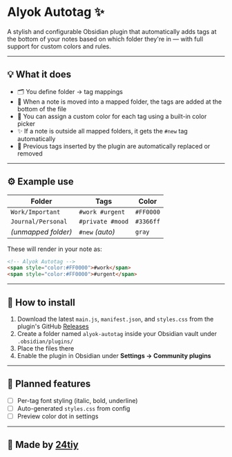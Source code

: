 # Alyok Autotag ✨
A stylish and configurable Obsidian plugin that automatically adds tags at the bottom of your notes based on which folder they're in — with full support for custom colors and rules.

---

## 💡 What it does

- 🗂️ You define folder → tag mappings
- 📌 When a note is moved into a mapped folder, the tags are added at the bottom of the file
- 🎨 You can assign a custom color for each tag using a built-in color picker
- ✨ If a note is outside all mapped folders, it gets the `#new` tag automatically
- 🧹 Previous tags inserted by the plugin are automatically replaced or removed

---

## ⚙️ Example use

| Folder              | Tags              | Color    |
|---------------------|-------------------|----------|
| `Work/Important`    | `#work #urgent`   | `#FF0000`|
| `Journal/Personal`  | `#private #mood`  | `#3366ff`|
| *(unmapped folder)* | `#new` *(auto)*   | `gray`   |

These will render in your note as:

```html
<!-- Alyok Autotag -->
<span style="color:#FF0000">#work</span>
<span style="color:#FF0000">#urgent</span>
````

---

## 📂 How to install

1. Download the latest `main.js`, `manifest.json`, and `styles.css` from the plugin's GitHub [Releases](https://github.com/24tiy/alyok-autotag/releases)
2. Create a folder named `alyok-autotag` inside your Obsidian vault under `.obsidian/plugins/`
3. Place the files there
4. Enable the plugin in Obsidian under **Settings → Community plugins**

---

## 🧪 Planned features

* [ ] Per-tag font styling (italic, bold, underline)
* [ ] Auto-generated `styles.css` from config
* [ ] Preview color dot in settings

---

## 💜 Made by [24tiy](https://github.com/24tiy)

